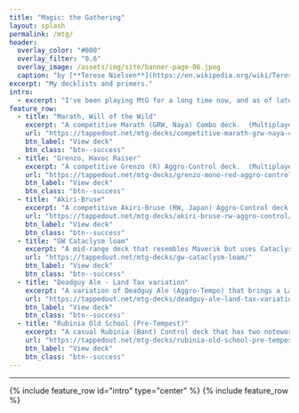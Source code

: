 ```yaml
---
title: "Magic: the Gathering"
layout: splash
permalink: /mtg/
header:
  overlay_color: "#000"
  overlay_filter: "0.6"
  overlay_image: /assets/img/site/banner-page-06.jpeg
  caption: "by [**Terese Nielsen**](https://en.wikipedia.org/wiki/Terese_Nielsen)"
excerpt: "My decklists and primers."
intro: 
  - excerpt: "I've been playing MtG for a long time now, and as of late, I only play and follow Legacy, Vintage, and EDH formats.  The following is a few selected decklists that I created and have played with.  You'll find detailed descriptions of each in the accompanying links.  They're ordered by popularity."
feature_row:
  - title: "Marath, Will of the Wild"
    excerpt: "A competitive Marath (GRW, Naya) Combo deck.  (Multiplayer EDH)"
    url: "https://tappedout.net/mtg-decks/competitive-marath-grw-naya-combo/"
    btn_label: "View deck"
    btn_class: "btn--success"
  - title: "Grenzo, Havoc Raiser"
    excerpt: "A competitive Grenzo (R) Aggro-Control deck.  (Multiplayer EDH)"
    url: "https://tappedout.net/mtg-decks/grenzo-mono-red-aggro-control/"
    btn_label: "View deck"
    btn_class: "btn--success"
  - title: "Akiri-Bruse"
    excerpt: "A competitive Akiri-Bruse (RW, Japan) Aggro-Control deck.  (Multiplayer EDH)"
    url: "https://tappedout.net/mtg-decks/akiri-bruse-rw-aggro-control/"
    btn_label: "View deck"
    btn_class: "btn--success"
  - title: "GW Cataclysm loam"
    excerpt: "A mid-range deck that resembles Maverik but uses Cataclysm for board control and Life from the Loam + Scroll Rack as card advantage engine.  (Legacy)"
    url: "https://tappedout.net/mtg-decks/gw-cataclysm-loam/"
    btn_label: "View deck"
    btn_class: "btn--success"
  - title: "Deadguy Ale - Land Tax variation"
    excerpt: "A variation of Deadguy Ale (Aggro-Tempo) that brings a Land Tax package to add an alternative win-con (Zombie Infestation) and card-advantage engine (Scroll Rack) to the already tried-and-tested core-list.  (Legacy)"
    url: "https://tappedout.net/mtg-decks/deadguy-ale-land-tax-variation/"
    btn_label: "View deck"
    btn_class: "btn--success"
  - title: "Rubinia Old School (Pre-Tempest)"
    excerpt: "A casual Rubinia (Bant) Control deck that has two noteworthy restrictions: (1) It only includes cards originally printed before the Tempest block (until mid-97); (2) It follows the current EDH banned list.  (Multiplayer EDH - Pre-Tempest variant)"
    url: "https://tappedout.net/mtg-decks/rubinia-old-school-pre-tempest-1/"
    btn_label: "View deck"
    btn_class: "btn--success"
---
```

***
{% include feature_row id="intro" type="center" %}
{% include feature_row %}
